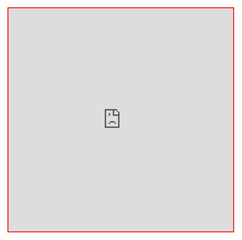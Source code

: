 


<iframe src="http://dev.open-meta.org/site/iframeDemo" 
        style="border: 2px solid red; width: 100%; height: 500px;">
It looks like your browser doesn't support iframes.
</iframe>
